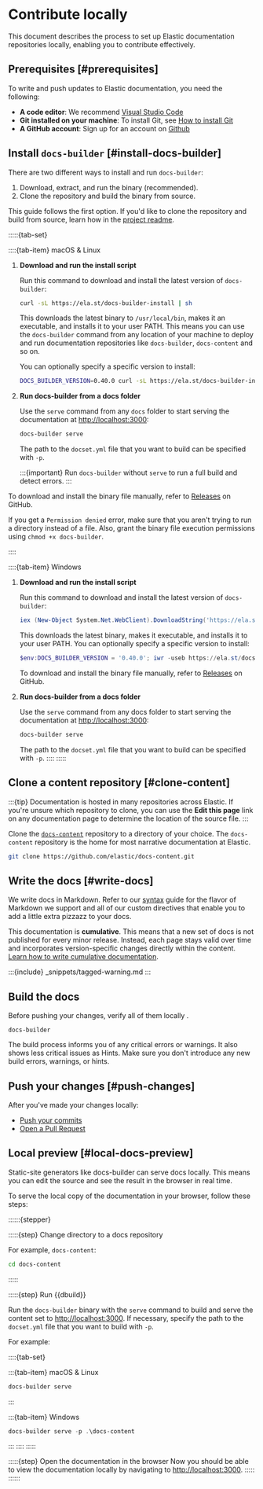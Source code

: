 # Contribute locally

This document describes the process to set up Elastic documentation repositories locally, enabling you to contribute effectively.

## Prerequisites [#prerequisites]

To write and push updates to Elastic documentation, you need the following:

* **A code editor**: We recommend [Visual Studio Code](https://code.visualstudio.com/download)
* **Git installed on your machine**: To install Git, see [How to install Git](https://github.com/git-guides/install-git)
* **A GitHub account**: Sign up for an account on [Github](https://github.com/)

## Install `docs-builder` [#install-docs-builder]

There are two different ways to install and run `docs-builder`:

1. Download, extract, and run the binary (recommended).
1. Clone the repository and build the binary from source.

This guide follows the first option. If you'd like to clone the repository and build from source, learn how in the [project readme](https://github.com/elastic/docs-builder?tab=readme-ov-file#docs-builder).

:::::{tab-set}

::::{tab-item} macOS & Linux

1. **Download and run the install script**   

   Run this command to download and install the latest version of `docs-builder`:

   ```sh
   curl -sL https://ela.st/docs-builder-install | sh
   ```
   
   This downloads the latest binary to `/usr/local/bin`, makes it an executable, and installs it to your user PATH. This means you can use the `docs-builder` command from any location of your machine to deploy and run documentation repositories like `docs-builder`,  `docs-content` and so on.

   You can optionally specify a specific version to install:

   ```sh
   DOCS_BUILDER_VERSION=0.40.0 curl -sL https://ela.st/docs-builder-install | sh
   ```

2. **Run docs-builder from a docs folder**

   Use the `serve` command from any `docs` folder to start serving the documentation at [http://localhost:3000](http://localhost:3000):

   ```sh
   docs-builder serve
   ```

   The path to the `docset.yml` file that you want to build can be specified with `-p`.

   :::{important}
   Run `docs-builder` without `serve` to run a full build and detect errors.
   :::

To download and install the binary file manually, refer to [Releases](https://github.com/elastic/docs-builder/releases) on GitHub. 

If you get a `Permission denied` error, make sure that you aren't trying to run a directory instead of a file. Also, grant the binary file execution permissions using `chmod +x docs-builder`.

::::

::::{tab-item} Windows

1. **Download and run the install script**   

   Run this command to download and install the latest version of `docs-builder`:

   ```powershell
   iex (New-Object System.Net.WebClient).DownloadString('https://ela.st/docs-builder-install-win')
   ```

   This downloads the latest binary, makes it executable, and installs it to your user PATH.
   You can optionally specify a specific version to install:

   ```powershell
   $env:DOCS_BUILDER_VERSION = '0.40.0'; iwr -useb https://ela.st/docs-builder-install.ps1 | iex
   ```

   To download and install the binary file manually, refer to [Releases](https://github.com/elastic/docs-builder/releases) on GitHub.

2. **Run docs-builder from a docs folder**

   Use the `serve` command from any docs folder to start serving the documentation at [http://localhost:3000](http://localhost:3000):

   ```sh
   docs-builder serve
   ```
   The path to the `docset.yml` file that you want to build can be specified with `-p`.
::::
:::::


## Clone a content repository [#clone-content]

:::{tip}
Documentation is hosted in many repositories across Elastic. If you're unsure which repository to clone, you can use the **Edit this page** link on any documentation page to determine the location of the source file.
:::

Clone the [`docs-content`](https://github.com/elastic/docs-content) repository to a directory of your choice. The `docs-content` repository is the home for most narrative documentation at Elastic.

```sh
git clone https://github.com/elastic/docs-content.git
```

## Write the docs [#write-docs]

We write docs in Markdown. Refer to our [syntax](../syntax/index.md) guide for the flavor of Markdown we support and all of our custom directives that enable you to add a little extra pizzazz to your docs.

This documentation is **cumulative**. This means that a new set of docs is not published for every minor release. Instead, each page stays valid over time and incorporates version-specific changes directly within the content. [Learn how to write cumulative documentation](cumulative-docs.md).

:::{include} _snippets/tagged-warning.md
:::

## Build the docs

Before pushing your changes, verify all of them locally .

```
docs-builder
```

The build process informs you of any critical errors or warnings. It also shows less critical issues as Hints. Make sure you don't introduce any new build errors, warnings, or hints.

## Push your changes [#push-changes]

After you've made your changes locally:

* [Push your commits](https://docs.github.com/en/get-started/using-git/pushing-commits-to-a-remote-repository)
* [Open a Pull Request](https://docs.github.com/en/pull-requests/collaborating-with-pull-requests/proposing-changes-to-your-work-with-pull-requests/creating-a-pull-request)

## Local preview [#local-docs-preview]

Static-site generators like docs-builder can serve docs locally. This means you can edit the source and see the result in the browser in real time.

To serve the local copy of the documentation in your browser, follow these steps:

::::::{stepper}

:::::{step} Change directory to a docs repository

For example, `docs-content`:

```sh
cd docs-content
```
:::::

:::::{step} Run {{dbuild}}  

Run the `docs-builder` binary with the `serve` command to build and serve the content set to [http://localhost:3000](http://localhost:3000). If necessary, specify the path to the `docset.yml` file that you want to build with `-p`.

For example:

::::{tab-set}

:::{tab-item} macOS & Linux

```sh
docs-builder serve
```
:::

:::{tab-item} Windows

```powershell
docs-builder serve -p .\docs-content
```
:::
::::
:::::

:::::{step} Open the documentation in the browser
Now you should be able to view the documentation locally by navigating to [http://localhost:3000](http://localhost:3000).
:::::
::::::
